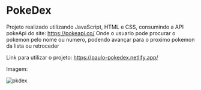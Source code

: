 # PokeDex
Projeto realizado utilizando JavaScript, HTML e CSS, consumindo a API pokeApi do site: https://pokeapi.co/
Onde o usuario pode procurar o pokemon pelo nome ou numero, podendo avançar para o proximo pokemon da lista ou retroceder


Link para utilizar o projeto: https://paulo-pokedex.netlify.app/



Imagem:

![pkdex](https://github.com/paulo-zx/PokeDex/assets/17910800/523bff76-a3c6-458a-8a11-fbde217884a9)
